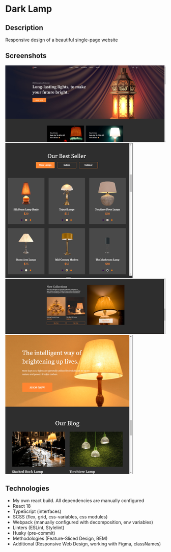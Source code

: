 # Dark Lamp

## Description
Responsive design of a beautiful single-page website

## Screenshots
<img src="https://github.com/NathanBailie/Dark-Lamp/raw/main/screenshots/screenshot1.png" width="900" />
<img src="https://github.com/NathanBailie/Dark-Lamp/raw/main/screenshots/screenshot2.png" width="400" />
<img src="https://github.com/NathanBailie/Dark-Lamp/raw/main/screenshots/screenshot3.png" width="900" />
<img src="https://github.com/NathanBailie/Dark-Lamp/raw/main/screenshots/screenshot4.png" width="400" />

## Technologies
* My own react build. All dependencies are manually configured
* React 18
* TypeScript (interfaces)
* SCSS (flex, grid, css-variables, css modules)
* Webpack (manually configured with decomposition, env variables)
* Linters (ESLint, Stylelint)
* Husky (pre-commit)
* Methodologies (Feature-Sliced Design, BEM)
* Additional (Responsive Web Design, working with Figma, classNames)